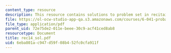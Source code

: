 ```yaml
---
content_type: resource
description: This resource contains solutions to problem set in recitaion fourteen.
file: https://ol-ocw-studio-app-qa.s3.amazonaws.com/courses/6-041-probabilistic-systems-analysis-and-applied-probability-spring-2006/6eba801ac947d59f08b452fc0cfa911f_rec14_sol.pdf
file_type: application/pdf
parent_uid: 72e75de2-011e-beee-30c9-acf41ced8ab8
resourcetype: Document
title: rec14_sol.pdf
uid: 6eba801a-c947-d59f-08b4-52fc0cfa911f
---
```

